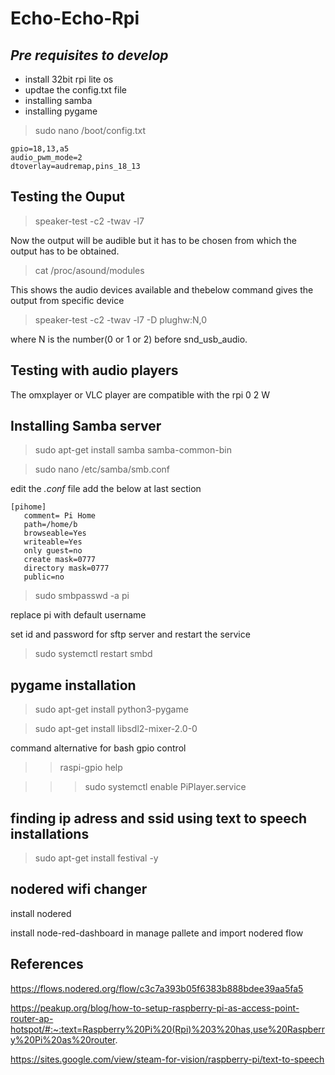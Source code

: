 # **Echo-Echo-Rpi**
## _Pre requisites to develop_
* install 32bit rpi lite os 
* updtae the config.txt file
* installing samba 
* installing pygame

>sudo nano /boot/config.txt
```
gpio=18,13,a5
audio_pwm_mode=2
dtoverlay=audremap,pins_18_13
```
## Testing the Ouput 
 >speaker-test -c2 -twav -l7
 
 Now the output will be audible but it has to be chosen from which the output has to be obtained.
 >cat /proc/asound/modules
 
 This shows the audio devices available and thebelow command gives the output from specific device
 
 >speaker-test -c2 -twav -l7 -D plughw:N,0

where N is the number(0 or 1 or 2) before snd_usb_audio.

## Testing with audio players 
 The omxplayer or VLC player are compatible with the rpi 0 2 W

## Installing Samba server

>sudo apt-get install samba samba-common-bin

>sudo nano /etc/samba/smb.conf

edit the _.conf_ file add the below at last section

```
[pihome]
   comment= Pi Home
   path=/home/b
   browseable=Yes
   writeable=Yes
   only guest=no
   create mask=0777
   directory mask=0777
   public=no
```
>sudo smbpasswd -a pi

replace pi with default username

set id and password for sftp server and restart the service 

>sudo systemctl restart smbd

## pygame installation
>sudo apt-get install python3-pygame

>sudo apt-get install libsdl2-mixer-2.0-0

command alternative for bash gpio control

>>raspi-gpio help

>>>sudo systemctl enable PiPlayer.service

## finding ip adress and ssid using text to speech installations
>sudo apt-get install festival -y
## nodered wifi changer 

install nodered

install node-red-dashboard in manage pallete and import nodered flow 

## References
https://flows.nodered.org/flow/c3c7a393b05f6383b888bdee39aa5fa5

https://peakup.org/blog/how-to-setup-raspberry-pi-as-access-point-router-ap-hotspot/#:~:text=Raspberry%20Pi%20(Rpi)%203%20has,use%20Raspberry%20Pi%20as%20router.

https://sites.google.com/view/steam-for-vision/raspberry-pi/text-to-speech

